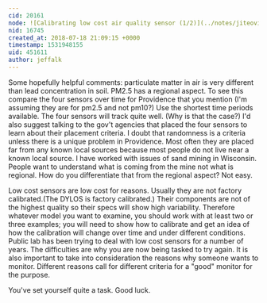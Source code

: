 ```yaml
---
cid: 20161
node: ![Calibrating low cost air quality sensor (1/2)](../notes/jiteovien/07-18-2018/calibrating-low-cost-air-quality-sensor-1-2)
nid: 16745
created_at: 2018-07-18 21:09:15 +0000
timestamp: 1531948155
uid: 451611
author: jeffalk
---
```


Some hopefully helpful comments: 
particulate matter in air is very different than lead concentration in soil. PM2.5 has a regional aspect. To see this compare the four sensors over time for Providence that you mention (I'm assuming they are for pm2.5 and not pm10?) Use the shortest time periods available. The four sensors will track quite well. (Why is that the case?) I'd also suggest talking to the gov't agencies that placed the four sensors to learn about their placement criteria. I doubt that randomness is a criteria unless there is a unique problem in Providence. Most often they are placed far from any known local sources because most people do not live near a known local source. I have worked with issues of sand mining in Wisconsin. People want to understand what is coming from the mine not what is regional. How do you differentiate that from the regional aspect? Not easy.

Low cost sensors are low cost for reasons. Usually they are not factory calibrated.(The DYLOS is factory calibrated.) Their components are not of the highest quality so their specs will show high variability. Therefore whatever model you want to examine, you should work with at least two or three examples; you will need to show how to calibrate and get an idea of how the calibration will change over time and under different conditions. Public lab has been trying to deal with low cost sensors for a number of years. The difficulties are why you are now being tasked to try again. It is also important to take into consideration the reasons why someone wants to monitor. Different reasons call for different criteria for a "good" monitor for the purpose.

You've set yourself quite a task. Good luck.